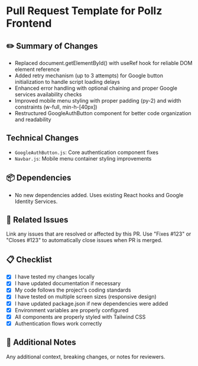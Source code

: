 # Pull Request Template for Pollz Frontend

## ✏️ Summary of Changes

- Replaced document.getElementById() with useRef hook for reliable DOM element reference
- Added retry mechanism (up to 3 attempts) for Google button initialization to handle script loading delays
- Enhanced error handling with optional chaining and proper Google services availability checks
- Improved mobile menu styling with proper padding (py-2) and width constraints (w-full, min-h-[40px])
- Restructured GoogleAuthButton component for better code organization and readability

## Technical Changes

- `GoogleAuthButton.js`: Core authentication component fixes
- `Navbar.js`: Mobile menu container styling improvements

## 📦 Dependencies

- No new dependencies added. Uses existing React hooks and Google Identity Services.

## 🐛 Related Issues

Link any issues that are resolved or affected by this PR. Use "Fixes #123" or "Closes #123" to automatically close issues when PR is merged.

## 📋 Checklist

- [X] I have tested my changes locally
- [x] I have updated documentation if necessary
- [x] My code follows the project's coding standards
- [x] I have tested on multiple screen sizes (responsive design)
- [x] I have updated package.json if new dependencies were added
- [x] Environment variables are properly configured
- [x] All components are properly styled with Tailwind CSS
- [x] Authentication flows work correctly

## 📝 Additional Notes

Any additional context, breaking changes, or notes for reviewers.